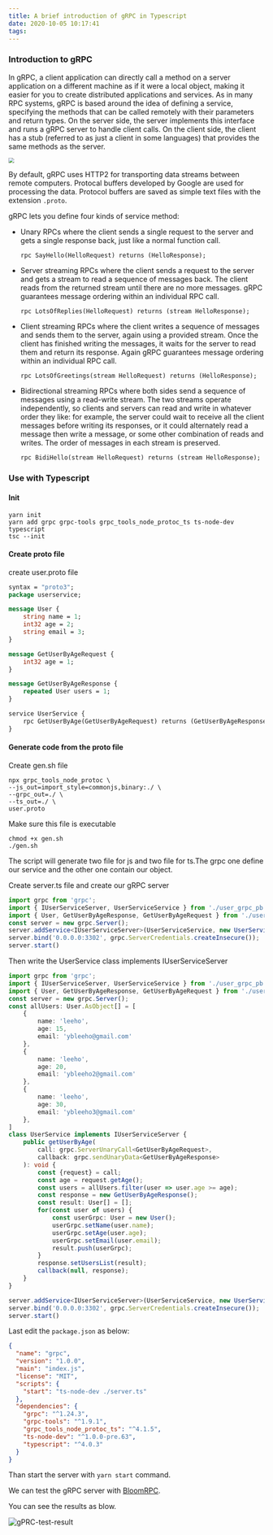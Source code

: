 ```yaml
---
title: A brief introduction of gRPC in Typescript
date: 2020-10-05 10:17:41
tags:
---
```


### Introduction to gRPC

In gRPC, a client application can directly call a method on a server application on a different machine as if it were a local object, making it easier for you to create distributed applications and services. As in many RPC systems, gRPC is based around the idea of defining a service, specifying the methods that can be called remotely with their parameters and return types. On the server side, the server implements this interface and runs a gRPC server to handle client calls. On the client side, the client has a stub (referred to as just a client in some languages) that provides the same methods as the server.

<img src="/images/gPRC.svg" style="zoom:67%;" />



By default, gRPC uses HTTP2 for transporting data streams between remote computers. Protocal buffers developed by Google are used for processing the data. Protocol buffers are saved as simple text files with the extension `.proto`.

gRPC lets you define four kinds of service method:

* Unary RPCs where the client sends a single request to the server and gets a single response back, just like a normal function call.

  ```
  rpc SayHello(HelloRequest) returns (HelloResponse);
  ```

* Server streaming RPCs where the client sends a request to the server and gets a stream to read a sequence of messages back. The client reads from the returned stream until there are no more messages. gRPC guarantees message ordering within an individual RPC call.

  ```
  rpc LotsOfReplies(HelloRequest) returns (stream HelloResponse);
  ```

* Client streaming RPCs where the client writes a sequence of messages and sends them to the server, again using a provided stream. Once the client has finished writing the messages, it waits for the server to read them and return its response. Again gRPC guarantees message ordering within an individual RPC call.

  ```
  rpc LotsOfGreetings(stream HelloRequest) returns (HelloResponse);
  ```

* Bidirectional streaming RPCs where both sides send a sequence of messages using a read-write stream. The two streams operate independently, so clients and servers can read and write in whatever order they like: for example, the server could wait to receive all the client messages before writing its responses, or it could alternately read a message then write a message, or some other combination of reads and writes. The order of messages in each stream is preserved.

  ```
  rpc BidiHello(stream HelloRequest) returns (stream HelloResponse);
  ```

### Use with Typescript

#### Init

```
yarn init
yarn add grpc grpc-tools grpc_tools_node_protoc_ts ts-node-dev typescript
tsc --init
```

#### Create proto file

create user.proto file 

```protobuf
syntax = "proto3";
package userservice;

message User {
    string name = 1;
    int32 age = 2;
    string email = 3;
}

message GetUserByAgeRequest {
    int32 age = 1;
}

message GetUserByAgeResponse {
    repeated User users = 1;
}

service UserService {
    rpc GetUserByAge(GetUserByAgeRequest) returns (GetUserByAgeResponse) {}
}
```

#### Generate code from the proto file

Create gen.sh file

```
npx grpc_tools_node_protoc \
--js_out=import_style=commonjs,binary:./ \
--grpc_out=./ \
--ts_out=./ \
user.proto
```

Make sure this file is executable 

```
chmod +x gen.sh
./gen.sh
```

The script will generate two file for js and two file for ts.The grpc one define our service and the other one contain our object.

Create server.ts file and create our gRPC server

 ```typescript
import grpc from 'grpc';
import { IUserServiceServer, UserServiceService } from './user_grpc_pb';
import { User, GetUserByAgeResponse, GetUserByAgeRequest } from './user_pb';
const server = new grpc.Server();
server.addService<IUserServiceServer>(UserServiceService, new UserService());
server.bind('0.0.0.0:3302', grpc.ServerCredentials.createInsecure());
server.start()
 ```

Then write the UserService class implements IUserServiceServer

```typescript
import grpc from 'grpc';
import { IUserServiceServer, UserServiceService } from './user_grpc_pb';
import { User, GetUserByAgeResponse, GetUserByAgeRequest } from './user_pb';
const server = new grpc.Server();
const allUsers: User.AsObject[] = [
    {
        name: 'leeho',
        age: 15,
        email: 'ybleeho@gmail.com'
    },
    {
        name: 'leeho',
        age: 20,
        email: 'ybleeho2@gmail.com'
    },
    {
        name: 'leeho',
        age: 30,
        email: 'ybleeho3@gmail.com'
    },
]
class UserService implements IUserServiceServer {
    public getUserByAge(
        call: grpc.ServerUnaryCall<GetUserByAgeRequest>,
        callback: grpc.sendUnaryData<GetUserByAgeResponse>
    ): void {
        const {request} = call;
        const age = request.getAge();
        const users = allUsers.filter(user => user.age >= age);
        const response = new GetUserByAgeResponse();
        const result: User[] = [];
        for(const user of users) {
            const userGrpc: User = new User();
            userGrpc.setName(user.name);
            userGrpc.setAge(user.age);
            userGrpc.setEmail(user.email);
            result.push(userGrpc);
        }
        response.setUsersList(result);
        callback(null, response);
    }
}

server.addService<IUserServiceServer>(UserServiceService, new UserService());
server.bind('0.0.0.0:3302', grpc.ServerCredentials.createInsecure());
server.start()
```

Last edit the `package.json` as below:

```json
{
  "name": "grpc",
  "version": "1.0.0",
  "main": "index.js",
  "license": "MIT",
  "scripts": {
    "start": "ts-node-dev ./server.ts"
  },
  "dependencies": {
    "grpc": "^1.24.3",
    "grpc-tools": "^1.9.1",
    "grpc_tools_node_protoc_ts": "^4.1.5",
    "ts-node-dev": "^1.0.0-pre.63",
    "typescript": "^4.0.3"
  }
}
```

Than start the server with `yarn start` command.

We can test the gRPC server with [BloomRPC](https://github.com/uw-labs/bloomrpc).

You can see the results as blow.

![gPRC-test-result](/images/gPRC-test-result.png)

